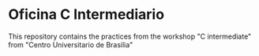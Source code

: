 # Oficina C Intermediario
This repository contains the practices from the workshop "C intermediate" from "Centro Universitario de Brasilia"

